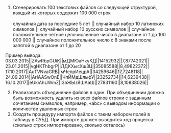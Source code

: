 1.	Сгенерировать 100 текстовых файлов  со следующей структурой, каждый из которых содержит 100 000 строк<br/>
<br/>случайная дата за последние 5 лет || случайный набор 10 латинских символов || случайный набор 10 русских символов || случайное положительное четное целочисленное число в диапазоне от 1 до 100 000 000   || случайное положительное число с 8 знаками после запятой в диапазоне от 1 до 20
		
Пример вывода:<br/>
03.03.2015||ZAwRbpGUiK||мДМЮаНкуКД||14152932||7,87742021||<br/>
23.01.2015||vgHKThbgrP||ЛДКХысХшЗЦ||35085588||8,49822372||<br/>
17.10.2017||AuTVNvaGRB||мЧепрИецрА||34259646||17,7248118||<br/>
24.09.2014||ArIAASwOnE||ЧпЙМдШлыфУ||23252734||14,6239438||<br/>
16.10.2017||eUkiAhUWmZ||ЗэЖЫзЯШАэШ||27831190||8,10838026||<br/>

2.	Реализовать объединение файлов в один. При объединении должна быть возможность удалить из всех файлов строки с заданным сочетанием символов, например, «abc» с выводом информации о количестве удаленных строк
3.	Создать процедуру импорта файлов с таким набором полей в таблицу в СУБД. При импорте должен выводится ход процесса (сколько строк импортировано, сколько осталось)
